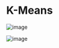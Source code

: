 # K-Means

![image](https://user-images.githubusercontent.com/97080055/160854950-be341591-9542-4f04-9716-98f92065b87b.png)

![image](https://user-images.githubusercontent.com/97080055/160854982-4a5e8e59-d04f-4d7b-b8f6-a31b411686e4.png)
